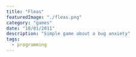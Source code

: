 ```yaml
---
title: "Fleas"
featuredImage: "./fleas.png"
category: "games"
date: "10/01/2011"
description: "Simple game about a bug anxiety"
tags:
  - programming
---
```

